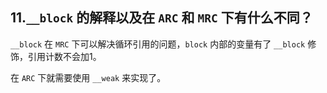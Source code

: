 ## 11.`__block` 的解释以及在 `ARC` 和 `MRC` 下有什么不同？

`__block` 在 `MRC` 下可以解决循环引用的问题，`block` 内部的变量有了 `__block` 修饰，引用计数不会加1。

在 `ARC` 下就需要使用 `__weak` 来实现了。


